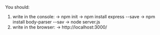 You should:
1. write in the console:
-> npm init
-> npm install express --save
-> npm install body-parser --sav
-> node server.js
2. write in the browser:
-> http://localhost:3000/
